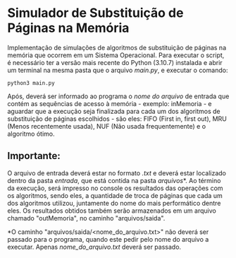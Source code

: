 # Simulador de Substituição de Páginas na Memória
Implementação de simulações de algoritmos de substituição de páginas na memória que ocorrem em um Sistema Operacional.
Para executar o script, é necessário ter a versão mais recente do Python (3.10.7) instalada e abrir um terminal na mesma pasta que o arquivo _main.py_, e executar o comando:
```
python3 main.py
```
Após, deverá ser informado ao programa o _nome do arquivo_ de entrada que contém as sequências de acesso à memória - exemplo: inMemoria - e aguardar que a execução seja finalizada para cada um dos algoritmos de substituição de páginas escolhidos - são eles: FIFO (First in, first out), MRU (Menos recentemente usada), NUF (Não usada frequentemente) e o algoritmo ótimo.

## Importante: 
O arquivo de entrada deverá estar no formato _.txt_ e deverá estar localizado dentro da pasta _entrada_, que está contida na pasta _arquivos_*. 
Ao término da execução, será impresso no console os resultados das operações com os algoritmos, sendo eles, a quantidade de troca de páginas que cada um dos algoritmos utilizou, juntamente do nome do mais performático dentre eles. Os resultados obtidos também serão armazenados em um arquivo chamado "outMemoria", no caminho "arquivos/saida".

*O caminho "arquivos/saida/<nome_do_arquivo.txt>" não deverá ser passado para o programa, quando este pedir pelo nome do arquivo a executar. Apenas _nome_do_arquivo.txt_ deverá ser passado.
